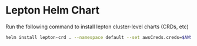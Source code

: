 # Lepton Helm Chart

Run the following command to install lepton cluster-level charts (CRDs, etc)

```sh
helm install lepton-crd . --namespace default --set awsCreds.creds=$AWS_CREDS
```
